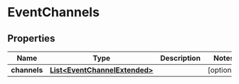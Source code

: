 
# EventChannels

## Properties
Name | Type | Description | Notes
------------ | ------------- | ------------- | -------------
**channels** | [**List&lt;EventChannelExtended&gt;**](EventChannelExtended.md) |  |  [optional]



